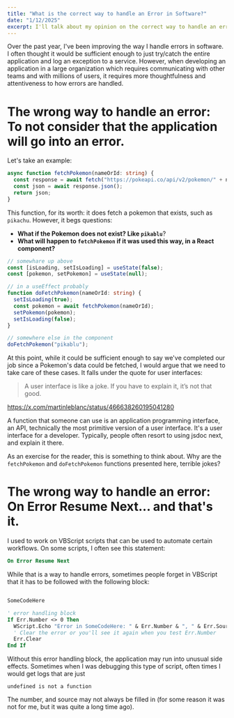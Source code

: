 ```yaml
---
title: "What is the correct way to handle an Error in Software?"
date: "1/12/2025"
excerpt: I'll talk about my opinion on the correct way to handle an error in software.
---
```


Over the past year, I've been improving the way I handle errors in software. I often thought it would be sufficient enough to just try/catch the entire application and log an exception to a service. However, when developing an application in a large organization which requires communicating with other teams and with millions of users, it requires more thoughtfulness and attentiveness to how errors are handled.

# The wrong way to handle an error: To not consider that the application will go into an error.

Let's take an example:

```ts
async function fetchPokemon(nameOrId: string) {
  const response = await fetch("https://pokeapi.co/api/v2/pokemon/" + nameOrId);
  const json = await response.json();
  return json;
}
```

This function, for its worth: it does fetch a pokemon that exists, such as `pikachu`. However, it begs questions:

- **What if the Pokemon does not exist? Like `pikablu`**?
- **What will happen to `fetchPokemon` if it was used this way, in a React component?**

```ts
// somewhare up above
const [isLoading, setIsLoading] = useState(false);
const [pokemon, setPokemon] = useState(null);

// in a useEffect probably
function doFetchPokemon(nameOrId: string) {
  setIsLoading(true);
  const pokemon = await fetchPokemon(nameOrId);
  setPokemon(pokemon);
  setIsLoading(false);
}

// somewhere else in the component
doFetchPokemon("pikablu");
```

At this point, while it could be sufficient enough to say we've completed our job since a Pokemon's data could be fetched, I would argue that we need to take care of these cases. It falls under the quote for user interfaces:

> A user interface is like a joke. If you have to explain it, it’s not that good.

https://x.com/martinleblanc/status/466638260195041280

A function that someone can use is an application programming interface, an API, technically the most primitive version of a user interface. It's a user interface for a developer. Typically, people often resort to using jsdoc next, and explain it there.

As an exercise for the reader, this is something to think about. Why are the `fetchPokemon` and `doFetchPokemon` functions presented here, terrible jokes?

# The wrong way to handle an error: On Error Resume Next... and that's it.

I used to work on VBScript scripts that can be used to automate certain workflows. On some scripts, I often see this statement:

```vb
On Error Resume Next
```

While that is a way to handle errors, sometimes people forget in VBScript that it has to be followed with the following block:

```vb

SomeCodeHere

' error handling block
If Err.Number <> 0 Then
  WScript.Echo "Error in SomeCodeHere: " & Err.Number & ", " & Err.Source & ", " & Err.Description
  ' Clear the error or you'll see it again when you test Err.Number
  Err.Clear
End If
```

Without this error handling block, the application may run into unusual side effects. Sometimes when I was debugging this type of script, often times I would get logs that are just

```
undefined is not a function
```

The number, and source may not always be filled in (for some reason it was not for me, but it was quite a long time ago).
